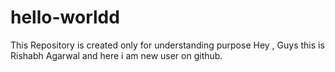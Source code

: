 # hello-worldd
This Repository is created only for understanding purpose
Hey , Guys this is Rishabh Agarwal and here i am new user on github.
